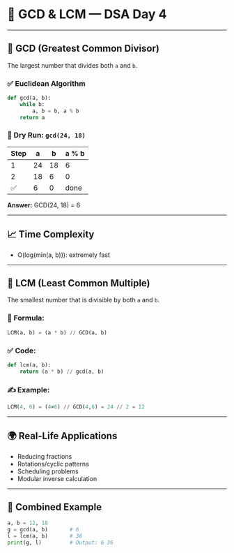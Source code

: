 # 🔁 GCD & LCM — DSA Day 4

---

## 🔢 GCD (Greatest Common Divisor)

The largest number that divides both `a` and `b`.

### ✅ Euclidean Algorithm

```python
def gcd(a, b):
    while b:
        a, b = b, a % b
    return a
```

### 🔄 Dry Run: `gcd(24, 18)`

| Step | a  | b  | a % b |
|------|----|----|--------|
| 1    | 24 | 18 | 6      |
| 2    | 18 | 6  | 0      |
| ✅   | 6  | 0  | done   |

**Answer:** GCD(24, 18) = 6

---

## 📈 Time Complexity
- O(log(min(a, b))): extremely fast

---

## 🔁 LCM (Least Common Multiple)

The smallest number that is divisible by both `a` and `b`.

### 🧠 Formula:
```python
LCM(a, b) = (a * b) // GCD(a, b)
```

### ✅ Code:
```python
def lcm(a, b):
    return (a * b) // gcd(a, b)
```

### ✍️ Example:
```python
LCM(4, 6) = (4×6) // GCD(4,6) = 24 // 2 = 12
```

---

## 🌍 Real-Life Applications
- Reducing fractions
- Rotations/cyclic patterns
- Scheduling problems
- Modular inverse calculation

---

## 🧪 Combined Example
```python
a, b = 12, 18
g = gcd(a, b)       # 6
l = lcm(a, b)       # 36
print(g, l)         # Output: 6 36
```